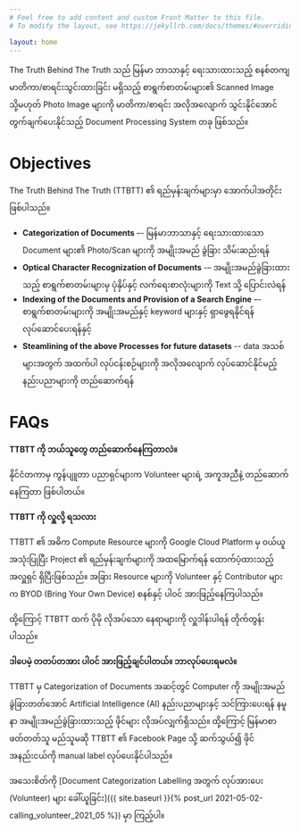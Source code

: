 ```yaml
---
# Feel free to add content and custom Front Matter to this file.
# To modify the layout, see https://jekyllrb.com/docs/themes/#overriding-theme-defaults

layout: home
---
```


The Truth Behind The Truth သည် မြန်မာ ဘာသာနှင့် ရေးသားထားသည့် စနစ်တကျ မာတိကာ/စာရင်းသွင်းထားခြင်း မရှိသည့် စာရွက်စာတမ်းများ၏ Scanned Image သို့မဟုတ် Photo Image များကို မာတိကာ/စာရင်း အလိုအလျောက် သွင်းနိုင်အောင် တွက်ချက်ပေးနိုင်သည့် Document Processing System တခု ဖြစ်သည်။

# Objectives

The Truth Behind The Truth (TTBTT) ၏ ရည်မှန်းချက်များမှာ အောက်ပါအတိုင်း ဖြစ်ပါသည်။

* **Categorization of Documents** –- မြန်မာဘာသာနှင့် ရေးသားထားသော Document များ၏ Photo/Scan များကို အမျိုးအမည် ခွဲခြား သိမ်းဆည်းရန်
* **Optical Character Recognization of Documents** -– အမျိုးအမည်ခွဲခြားထားသည့် စာရွက်စာတမ်းများမှ ပုံနှိပ်နှင့် လက်ရေးစာလုံးများကို Text သို့ ပြောင်းလဲရန်
* **Indexing of the Documents and Provision of a Search Engine** –- စာရွက်စာတမ်းများကို အမျိုးအမည်နှင့် keyword များနှင့် ရှာဖွေရနိုင်ရန် လုပ်ဆောင်ပေးရန်နှင့်
* **Steamlining of the above Processes for future datasets** -- data အသစ်များအတွက် အထက်ပါ လုပ်ငန်းစဉ်များကို အလိုအလျောက် လုပ်ဆောင်နိုင်မည့် နည်းပညာများကို တည်ဆောက်ရန်

# FAQs

**TTBTT ကို ဘယ်သူတွေ တည်ဆောက်နေကြတာလဲ။**

နိုင်ငံတကာမှ ကွန်ပျူတာ ပညာရှင်များက Volunteer များရဲ့ အကူအညီနဲ့ တည်ဆောက်နေကြတာ ဖြစ်ပါတယ်။ 

**TTBTT ကို လှူလို့ ရသလား**

TTBTT ၏ အဓိက Compute Resource များကို Google Cloud Platform မှ ဝယ်ယူအသုံးပြုပြီး Project ၏ ရည်မှန်းချက်များကို အထမြောက်ရန် ထောက်ပံ့ထားသည့် အလှူရှင် ရှိပြီးဖြစ်သည်။ အခြား Resource များကို Volunteer နှင့် Contributor များက BYOD (Bring Your Own Device) စနစ်နှင့် ပါဝင် အားဖြည့်နေကြပါသည်။ 
 
ထို့ကြောင့် TTBTT ထက် ပိုမို လိုအပ်သော နေရာများကို လှူဒါန်းပါရန် တိုက်တွန်းပါသည်။

**ဒါပေမဲ့ တတပ်တအား ပါဝင် အားဖြည့်ချင်ပါတယ်။ ဘာလုပ်ပေးရမလဲ။**

TTBTT မှ Categorization of Documents အဆင့်တွင် Computer ကို အမျိုးအမည် ခွဲခြားတတ်အောင် Artificial Intelligence (AI) နည်းပညာများနှင့် သင်ကြားပေးရန် နမူနာ အမျိုးအမည်ခွဲခြားထားသည့် ဖိုင်များ လိုအပ်လျှက်ရှိသည်။ ထို့ကြောင့် မြန်မာစာ ဖတ်တတ်သူ မည်သူမဆို TTBTT ၏ Facebook Page သို့ ဆက်သွယ်၍ ဖိုင် အနည်းငယ်ကို manual label လုပ်ပေးနိုင်ပါသည်။

အသေးစိတ်ကို [Document Categorization Labelling အတွက် လုပ်အားပေး (Volunteer) များ ခေါ်ယူခြင်း]({{ site.baseurl }}{% post_url 2021-05-02-calling_volunteer_2021_05 %}) မှာ ကြည့်ပါ။